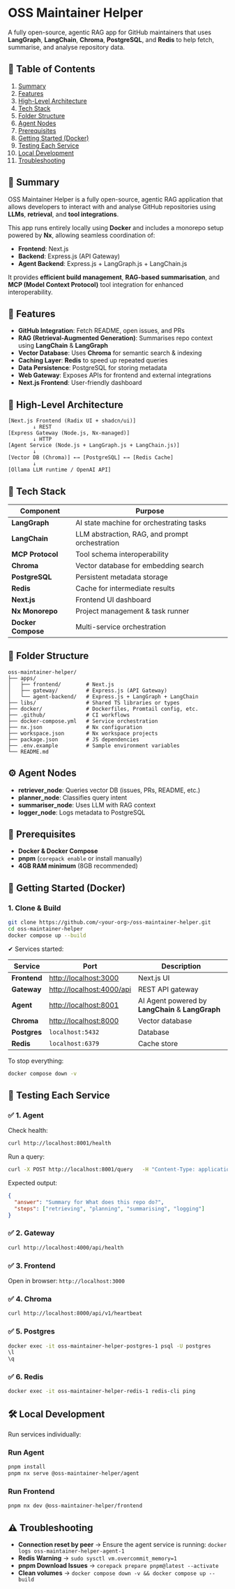 # OSS Maintainer Helper

A fully open-source, agentic RAG app for GitHub maintainers that uses **LangGraph**, **LangChain**, **Chroma**, **PostgreSQL**, and **Redis** to help fetch, summarise, and analyse repository data.


## 📌 Table of Contents

1. [Summary](#-summary)
3. [Features](#-features)
4. [High-Level Architecture](#-high-level-architecture)    
5. [Tech Stack](#-tech-stack)  
6. [Folder Structure](#-folder-structure)
7. [Agent Nodes](#-agent-nodes)
8. [Prerequisites](#-prerequisites)  
9. [Getting Started (Docker)](#-getting-started-docker)  
10. [Testing Each Service](#-testing-each-service)  
11. [Local Development](#-local-development)  
12. [Troubleshooting](#-troubleshooting)  


## 📌 Summary

OSS Maintainer Helper is a fully open-source, agentic RAG application that allows developers to interact with and analyse GitHub repositories using **LLMs**, **retrieval**, and **tool integrations**.

This app runs entirely locally using **Docker** and includes a monorepo setup powered by **Nx**, allowing seamless coordination of:

- **Frontend**: Next.js 
- **Backend**: Express.js (API Gateway)  
- **Agent Backend**: Express.js + LangGraph.js + LangChain.js

It provides **efficient build management**, **RAG-based summarisation**, and  **MCP (Model Context Protocol)** tool integration for enhanced interoperability.


## 🚀 Features

- **GitHub Integration**: Fetch README, open issues, and PRs
- **RAG (Retrieval-Augmented Generation)**: Summarises repo context using **LangChain** & **LangGraph**
- **Vector Database**: Uses **Chroma** for semantic search & indexing
- **Caching Layer**: **Redis** to speed up repeated queries
- **Data Persistence**: PostgreSQL for storing metadata
- **Web Gateway**: Exposes APIs for frontend and external integrations
- **Next.js Frontend**: User-friendly dashboard


## 🧠 High-Level Architecture

```
[Next.js Frontend (Radix UI + shadcn/ui)]
        ↓ REST
[Express Gateway (Node.js, Nx-managed)]
        ↓ HTTP
[Agent Service (Node.js + LangGraph.js + LangChain.js)]
        ↓
[Vector DB (Chroma)] ←→ [PostgreSQL] ←→ [Redis Cache]
        ↓
[Ollama LLM runtime / OpenAI API]
```

## 🔧 Tech Stack

| Component         | Purpose                                      |
|--------------------|----------------------------------------------|
| **LangGraph**      | AI state machine for orchestrating tasks     |
| **LangChain**      | LLM abstraction, RAG, and prompt orchestration|
| **MCP Protocol**   | Tool schema interoperability       |
| **Chroma**         | Vector database for embedding search         |
| **PostgreSQL**     | Persistent metadata storage                  |
| **Redis**          | Cache for intermediate results               |
| **Next.js**        | Frontend UI dashboard                        |
| **Nx Monorepo**    | Project management & task runner             |
| **Docker Compose** | Multi-service orchestration                  |


## 📁 Folder Structure

```
oss-maintainer-helper/
├── apps/
│   ├── frontend/        # Next.js 
│   ├── gateway/         # Express.js (API Gateway)
│   └── agent-backend/   # Express.js + LangGraph + LangChain
├── libs/                # Shared TS libraries or types
├── docker/              # Dockerfiles, Promtail config, etc.
├── .github/             # CI workflows
├── docker-compose.yml   # Service orchestration
├── nx.json              # Nx configuration
├── workspace.json       # Nx workspace projects
├── package.json         # JS dependencies
├── .env.example         # Sample environment variables
└── README.md
```

## ⚙️ Agent Nodes

- **retriever_node**: Queries vector DB (issues, PRs, README, etc.)  
- **planner_node**: Classifies query intent  
- **summariser_node**: Uses LLM with RAG context  
- **logger_node**: Logs metadata to PostgreSQL  

## 🔧 Prerequisites

- **Docker & Docker Compose**  
- **pnpm** (`corepack enable` or install manually)  
- **4GB RAM minimum** (8GB recommended)

## 🚀 Getting Started (Docker)

### 1. Clone & Build

```bash
git clone https://github.com/<your-org>/oss-maintainer-helper.git
cd oss-maintainer-helper
docker compose up --build
```

✔ Services started:

| Service      | Port               | Description                             |
|--------------|--------------------|-----------------------------------------|
| **Frontend** | [http://localhost:3000](http://localhost:3000) | Next.js UI                               |
| **Gateway**  | [http://localhost:4000/api](http://localhost:4000/api) | REST API gateway                         |
| **Agent**    | [http://localhost:8001](http://localhost:8001) | AI Agent powered by **LangChain** & **LangGraph**                |
| **Chroma**   | [http://localhost:8000](http://localhost:8000) | Vector database                          |
| **Postgres** | `localhost:5432`   | Database                                 |
| **Redis**    | `localhost:6379`   | Cache store                              |

To stop everything:

```bash
docker compose down -v
```

## 🧪 Testing Each Service

### ✅ 1. Agent

Check health:

```bash
curl http://localhost:8001/health
```

Run a query:

```bash
curl -X POST http://localhost:8001/query   -H "Content-Type: application/json"   -d '{"question": "What does this repo do?", "repo": "openai/langchain"}'
```

Expected output:

```json
{
  "answer": "Summary for What does this repo do?",
  "steps": ["retrieving", "planning", "summarising", "logging"]
}
```

### ✅ 2. Gateway

```bash
curl http://localhost:4000/api/health
```

### ✅ 3. Frontend

Open in browser: `http://localhost:3000`

### ✅ 4. Chroma

```bash
curl http://localhost:8000/api/v1/heartbeat
```

### ✅ 5. Postgres

```bash
docker exec -it oss-maintainer-helper-postgres-1 psql -U postgres
\l
\q
```

### ✅ 6. Redis

```bash
docker exec -it oss-maintainer-helper-redis-1 redis-cli ping
```

## 🛠 Local Development

Run services individually:

### Run Agent

```bash
pnpm install
pnpm nx serve @oss-maintainer-helper/agent
```

### Run Frontend

```bash
pnpm nx dev @oss-maintainer-helper/frontend
```

## ⚠️ Troubleshooting

- **Connection reset by peer** → Ensure the agent service is running: `docker logs oss-maintainer-helper-agent-1`
- **Redis Warning** → `sudo sysctl vm.overcommit_memory=1`
- **pnpm Download Issues** → `corepack prepare pnpm@latest --activate`
- **Clean volumes** → `docker compose down -v && docker compose up --build`

